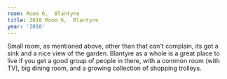 ```yaml
---
room: Room 6,  Blantyre
title: 2010 Room 6,  Blantyre
year: '2010'
---
```


Small room, as mentioned above, other than that can't complain, its got a sink and a nice view of the garden. Blantyre as a whole is a great place to live if you get a good group of people in there, with a common room (with TV), big dining room, and a growing collection of shopping trolleys.